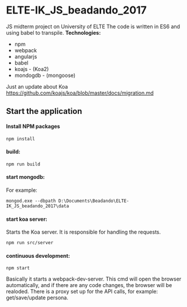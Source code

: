# ELTE-IK_JS_beadando_2017
JS midterm project on University of ELTE
The code is written in ES6 and using babel to transpile.
**Technologies:**
 - npm
 - webpack
 - angularjs
 - babel
 - koajs - (Koa2)
 - mondogdb - (mongoose)

Just an update about Koa
https://github.com/koajs/koa/blob/master/docs/migration.md

## Start the application
#### Install NPM packages
```
npm install
```
#### build:
```
npm run build
```
#### start mongodb:
For example:
```
mongod.exe --dbpath D:\Documents\Beadando\ELTE-IK_JS_beadando_2017\data
```
#### start koa server:
Starts the Koa server. It is responsible for handling the requests. 
```
npm run src/server
```
#### continuous development:
```
npm start
```
Basically it starts a webpack-dev-server. This cmd will open the browser automatically, and if there are any code changes, the browser will be realoded.
There is a proxy set up for the API calls, for example: get/save/update persona.